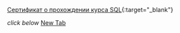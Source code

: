 [Сертификат о прохождении курса SQL](https://stepik.org/cert/1621450){:target="_blank"}

*click below*
<a href="example.com" target="_blank">New Tab</a>